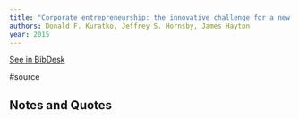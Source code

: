 ```yaml
---
title: "Corporate entrepreneurship: the innovative challenge for a new global economic reality"
authors: Donald F. Kuratko, Jeffrey S. Hornsby, James Hayton
year: 2015
---
```

[See in BibDesk](x-bdsk://Kuratko-2015aa)

#source

## Notes and Quotes


